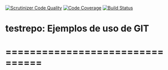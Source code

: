 [![Scrutinizer Code Quality](https://scrutinizer-ci.com/g/jagarsoft/testrepo/badges/quality-score.png?b=scrutinizer)](https://scrutinizer-ci.com/g/jagarsoft/testrepo/?branch=scrutinizer)
[![Code Coverage](https://scrutinizer-ci.com/g/jagarsoft/testrepo/badges/coverage.png?b=scrutinizer)](https://scrutinizer-ci.com/g/jagarsoft/testrepo/?branch=scrutinizer)
[![Build Status](https://scrutinizer-ci.com/g/jagarsoft/testrepo/badges/build.png?b=scrutinizer)](https://scrutinizer-ci.com/g/jagarsoft/testrepo/build-status/scrutinizer)

# testrepo: Ejemplos de uso de GIT
# ================================

